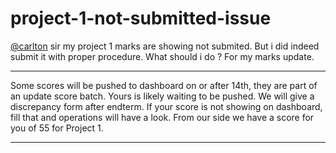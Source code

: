# project-1-not-submitted-issue

[@carlton](/u/carlton) sir my project 1 marks are showing not submited. But i did indeed submit it with proper procedure. What should i do ? For my marks update.

---

Some scores will be pushed to dashboard on or after 14th, they are part of an update score batch. Yours is likely waiting to be pushed. We will give a discrepancy form after endterm. If your score is not showing on dashboard, fill that and operations will have a look. From our side we have a score for you of 55 for Project 1.

---

